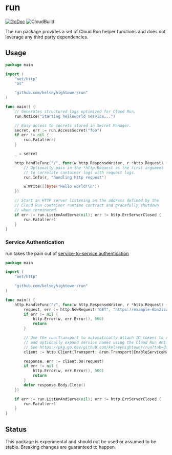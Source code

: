 # run

[![GoDoc](https://godoc.org/github.com/kelseyhightower/run?status.svg)](https://pkg.go.dev/github.com/kelseyhightower/run) ![CloudBuild](https://badger-6bn2iswfgq-ue.a.run.app/build/status?project=hightowerlabs&id=bb0129f8-02c4-490b-b37e-777215fdb7ca)

The run package provides a set of Cloud Run helper functions and does not leverage any third party dependencies.

## Usage

```Go
package main

import (
    "net/http"
    "os"

    "github.com/kelseyhightower/run"
)

func main() {
    // Generates structured logs optimized for Cloud Run.
    run.Notice("Starting helloworld service...")

    // Easy access to secrets stored in Secret Manager.
    secret, err := run.AccessSecret("foo")
    if err != nil {
        run.Fatal(err)
    }

    _ = secret

    http.HandleFunc("/", func(w http.ResponseWriter, r *http.Request) {
        // Optionally pass in the *http.Request as the first argument
        // to correlate container logs with request logs.
        run.Info(r, "handling http request")

        w.Write([]byte("Hello world!\n"))
    })

    // Start an HTTP server listening on the address defined by the
    // Cloud Run container runtime contract and gracefully shutdown
    // when terminated.
    if err := run.ListenAndServe(nil); err != http.ErrServerClosed {
        run.Fatal(err)
    }
}
```

### Service Authentication

run takes the pain out of [service-to-service authentication](https://cloud.google.com/run/docs/authenticating/service-to-service)

```Go
package main

import (
    "net/http"

    "github.com/kelseyhightower/run"
)

func main() {
    http.HandleFunc("/", func(w http.ResponseWriter, r *http.Request) {
        request, err := http.NewRequest("GET", "https://example-6bn2iswfgq-uw.a.run.app", nil)
        if err != nil {
            http.Error(w, err.Error(), 500)
            return
        }

        // Use the run.Transport to automatically attach ID tokens to outbound requests
        // and optionally expand service names using the Cloud Run API.
        // See https://pkg.go.dev/github.com/kelseyhightower/run?tab=doc#Transport
        client := http.Client{Transport: &run.Transport{EnableServiceNameResolution: false}}

        response, err := client.Do(request)
        if err != nil {
            http.Error(w, err.Error(), 500)
            return
        }
        defer response.Body.Close()
    })

    if err := run.ListenAndServe(nil); err != http.ErrServerClosed {
        run.Fatal(err)
    }
}
```

## Status

This package is experimental and should not be used or assumed to be stable. Breaking changes are guaranteed to happen.
